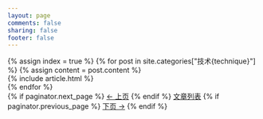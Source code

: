 ```yaml
---
layout: page
comments: false
sharing: false
footer: false
---
```


<div class="blog-index">
  {% assign index = true %}
  {% for post in site.categories["技术{technique}"] %}
  {% assign content = post.content %}
    <article>
     {% include article.html %}
    </article>
  {% endfor %}
    <div class="pagination">
      {% if paginator.next_page %}
        <a class="prev" href="{{paginator.next_page}}">&larr; 上页</a>
      {% endif %}
      <a href="/blog/archives">文章列表</a>
      {% if paginator.previous_page %}
        <a class="next" href="{{paginator.previous_page}}">下页 &rarr;</a>
      {% endif %}
    </div>
</div>
